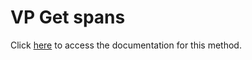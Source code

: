 <!---->
# VP Get spans

Click [here](https://developer.4d.com/docs/ViewPro/method-list#vp-get-spans) to access the documentation for this method.

